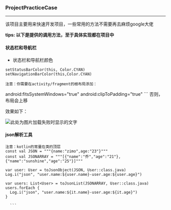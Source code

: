 ### ProjectPracticeCase

------------


该项目主要用来快速开发项目，一些常用的方法不需要再去麻烦google大佬

**tips: 以下是提供的调用方法，至于具体实现都在项目中**

#### 状态栏和导航栏

- 状态栏和导航栏颜色
 ```
setStatusBarColor(this, Color.CYAN)
setNavigationBarColor(this,Color.CYAN)
  ```
    注意：你需要在activity/fragment的根布局添加：
    
android:fitsSystemWindows="true"
android:clipToPadding="true"
    ```
    否则，布局会上移

效果如下：

![此处为图片加载失败时显示的文字](https://raw.github.com/Sunshine-Joex/ProjectPracticeCase/master/raw/setNavigationStatusBarColor.png)

#### json解析工具

  ```
 注意：kotlin的常量在类的顶层
const val JSON = """{name:"zimo",age:"23"}"""
const val JSONARRAY = """[{"name":"乔","age":"21"},{"name":"sunshine","age":"25"}]"""

var user: User = toJsonObject(JSON, User::class.java)
Log.i("json", "user.name:${user.name}-user.age:${user.age}")

 var users: List<User> = toJsonList(JSONARRAY, User::class.java)
users.forEach {
    Log.i("json", "user.name:${it.name}-user.age:${it.age}")
}

    ```
